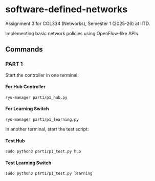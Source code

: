 # software-defined-networks

Assignment 3 for COL334 (Networks), Semester 1 (2025-26) at IITD.

Implementing basic network policies using OpenFlow-like APIs.

## Commands

### PART 1

Start the controller in one terminal:

#### For Hub Controller
```
ryu-manager part1/p1_hub.py
```

#### For Learning Switch
```
ryu-manager part1/p1_learning.py
```

In another terminal, start the test script:

#### Test Hub
```
sudo python3 part1/p1_test.py hub
```

#### Test Learning Switch
```
sudo python3 part1/p1_test.py learning
```
